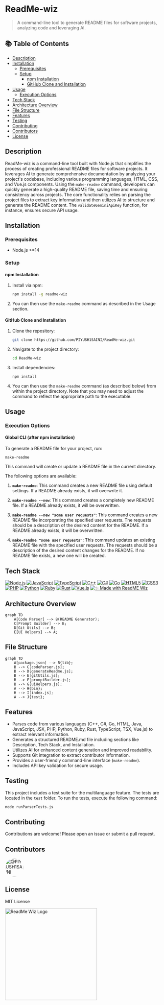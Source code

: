 # ReadMe-wiz

> A command-line tool to generate README files for software projects, analyzing code and leveraging AI.

## 📚 Table of Contents

- [Description](#description)
- [Installation](#installation)
  - [Prerequisites](#prerequisites)
  - [Setup](#setup)
    - [npm Installation](#npm-installation)
    - [GitHub Clone and Installation](#github-clone-and-installation)
- [Usage](#usage)
  - [Execution Options](#execution-options)
- [Tech Stack](#tech-stack)
- [Architecture Overview](#architecture-overview)
- [File Structure](#file-structure)
- [Features](#features)
- [Testing](#testing)
- [Contributing](#contributing)
- [Contributors](#contributors)
- [License](#license)

## Description

ReadMe-wiz is a command-line tool built with Node.js that simplifies the process of creating professional README files for software projects. It leverages AI to generate comprehensive documentation by analyzing your project's codebase, including various programming languages, HTML, CSS, and Vue.js components. Using the `make-readme` command, developers can quickly generate a high-quality README file, saving time and ensuring consistency across projects. The core functionality relies on parsing the project files to extract key information and then utilizes AI to structure and generate the README content. The `validateGeminiApiKey` function, for instance, ensures secure API usage.


## Installation

### Prerequisites

- Node.js >=14

### Setup

#### npm Installation
1. Install via npm:
    ```bash
    npm install -g readme-wiz
    ```

2. You can then use the `make-readme` command as described in the Usage section.

#### GitHub Clone and Installation
1. Clone the repository:
   ```bash
   git clone https://github.com/PIYUSH1SAINI/ReadMe-wiz.git
   ```
2. Navigate to the project directory:
   ```bash
   cd ReadMe-wiz
   ```
3. Install dependencies:
   ```bash
   npm install
   ```
4. You can then use the `make-readme` command (as described below) from within the project directory.  Note that you may need to adjust the command to reflect the appropriate path to the executable.


## Usage

### Execution Options

#### Global CLI (after npm installation)

To generate a README file for your project, run:

```bash
make-readme
```

This command will create or update a README file in the current directory.

The following options are available:

1. **`make-readme`**: This command creates a new README file using default settings. If a README already exists, it will overwrite it.

2. **`make-readme --new`**: This command creates a completely new README file. If a README already exists, it will be overwritten.

3. **`make-readme --new "some user requests"`**: This command creates a new README file incorporating the specified user requests. The requests should be a description of the desired content for the README. If a README already exists, it will be overwritten.

4. **`make-readme "some user requests"`**: This command updates an existing README file with the specified user requests. The requests should be a description of the desired content changes for the README. If no README file exists, a new one will be created.

## Tech Stack

[![Node.js](https://img.shields.io/badge/Node.js-6DA55F?style=for-the-badge&logo=node.js&logoColor=white)](https://nodejs.org/) [![JavaScript](https://img.shields.io/badge/javascript-%23323330.svg?style=for-the-badge&logo=javascript&logoColor=%23F7DF1E)](https://www.javascript.com/) [![TypeScript](https://img.shields.io/badge/typescript-%23007ACC.svg?style=for-the-badge&logo=typescript&logoColor=white)](https://www.typescriptlang.org/) [![C++](https://img.shields.io/badge/c%2B%2B-00599C?style=for-the-badge&logo=c%2B%2B&logoColor=white)](https://www.cplusplus.com/) [![C#](https://img.shields.io/badge/c%23-%23239120.svg?style=for-the-badge&logo=c-sharp&logoColor=white)](https://learn.microsoft.com/en-us/dotnet/csharp/) [![Go](https://img.shields.io/badge/go-%2300ADD8?style=for-the-badge&logo=go&logoColor=white)](https://go.dev/) [![HTML5](https://img.shields.io/badge/html5-%23E34F26.svg?style=for-the-badge&logo=html5&logoColor=white)](https://html.spec.whatwg.org/) [![CSS3](https://img.shields.io/badge/css3-%231572B6.svg?style=for-the-badge&logo=css3&logoColor=white)](https://www.w3.org/Style/CSS/) [![PHP](https://img.shields.io/badge/php-%23777BB4.svg?style=for-the-badge&logo=php&logoColor=white)](https://www.php.net/) [![Python](https://img.shields.io/badge/python-3776AB?style=for-the-badge&logo=python&logoColor=white)](https://www.python.org/) [![Ruby](https://img.shields.io/badge/ruby-CC342B?style=for-the-badge&logo=ruby&logoColor=white)](https://www.ruby-lang.org/en/) [![Rust](https://img.shields.io/badge/rust-%2300599C.svg?style=for-the-badge&logo=rust&logoColor=white)](https://www.rust-lang.org/) [![Vue.js](https://img.shields.io/badge/vue-%2341B883.svg?style=for-the-badge&logo=vue.js&logoColor=white)](https://vuejs.org/) [![✨ Made with ReadME Wiz](https://img.shields.io/badge/✨%20Made%20with-ReadME%20Wiz-blueviolet?style=for-the-badge&logo=markdown&logoColor=white)](https://github.com/PIYUSH1SAINI/ReadMe-wiz.git)

## Architecture Overview

```mermaid
graph TD
    A[Code Parser] --> B(README Generator);
    C[Prompt Builder] --> B;
    D[Git Utils] --> B;
    E[UI Helpers] --> A;
```

## File Structure

```mermaid
graph TD
    A[package.json] --> B{lib};
    B --> C[codeParser.js];
    B --> D[generateReadme.js];
    B --> E[gitUtils.js];
    B --> F[promptBuilder.js];
    B --> G[uiHelpers.js];
    A --> H{bin};
    H --> I[index.js];
    A --> J{test};
```

## Features

- Parses code from various languages (C++, C#, Go, HTML, Java, JavaScript, JSX, PHP, Python, Ruby, Rust, TypeScript, TSX, Vue.js) to extract relevant information.
- Generates a structured README.md file including sections like Description, Tech Stack, and Installation.
- Utilizes AI for enhanced content generation and improved readability.
- Supports Git integration to extract contributor information.
- Provides a user-friendly command-line interface (`make-readme`).
- Includes API key validation for secure usage.

## Testing

This project includes a test suite for the multilanguage feature. The tests are located in the `test` folder. To run the tests, execute the following command:

```bash
node runParserTests.js
```

## Contributing

Contributions are welcome! Please open an issue or submit a pull request.

## Contributors

<a href="https://github.com/PIYUSH1SAINI" target="_blank"><img src="https://avatars.githubusercontent.com/PIYUSH1SAINI?s=60&v=4" width="60" height="60" alt="@PIYUSH1SAINI" title="@PIYUSH1SAINI" style="border-radius: 50%; margin-right: 10px;" onerror="this.src='https://github.com/identicons/PIYUSH1SAINI.png'" /></a>

## License

MIT License

<a href="https://github.com/PIYUSH1SAINI/ReadMe-wiz.git" target="_blank">
      <img src="https://res.cloudinary.com/dy1znaiby/image/upload/v1754320207/ReadMe-wiz-logo_k3uq6w.png" alt="ReadMe Wiz Logo" width="300"/>
    </a>
